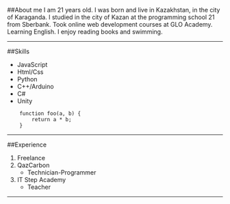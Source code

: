 ##About me
    I am 21 years old. I was born and live in Kazakhstan, in the city of Karaganda.
    I studied in the city of Kazan at the programming school 21 from Sberbank.
    Took online web development courses at GLO Academy.
    Learning English. I enjoy reading books and swimming.

***

##Skills
- JavaScript
- Html/Css
- Python
- C++/Arduino
- C#
- Unity

```
    function foo(a, b) {
        return a * b;
    }
```

***

##Experience
1. Freelance
2. QazCarbon
    - Technician-Programmer
3. IT Step Academy
    - Teacher

***
